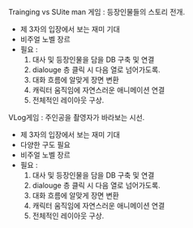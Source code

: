 
Trainging vs SUite man 게임 :
  등장인물들의 스토리 전개. 
  - 제 3자의 입장에서 보는 재미 기대
  - 비주얼 노벨 장르
  - 필요 :
    1. 대사 및 등장인물을 담을 DB 구축 및 연결
    2. dialouge 층 클릭 시 다음 열로 넘어가도록.
    3. 대화 흐름에 알맞게 장면 변환
    4. 캐릭터 움직임에 자연스러운 애니메이션 연결
    5. 전체적인 레이아웃 구상.

VLog게임 : 
  주인공을 촬영자가 바라보는 시선. 
  - 제 3자의 입장에서 보는 재미 기대
  - 다양한 구도 필요
  - 비주얼 노벨 장르
  - 필요 :
    1. 대사 및 등장인물을 담을 DB 구축 및 연결
    2. dialouge 층 클릭 시 다음 열로 넘어가도록.
    3. 대화 흐름에 알맞게 장면 변환
    4. 캐릭터 움직임에 자연스러운 애니메이션 연결
    5. 전체적인 레이아웃 구상.
  
